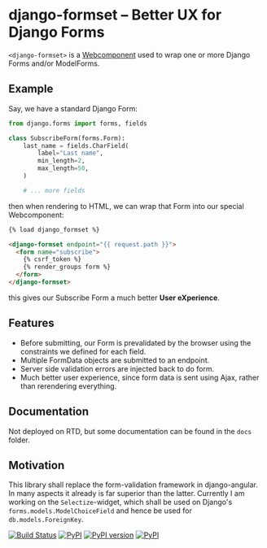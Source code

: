 # django-formset – Better UX for Django Forms 

`<django-formset>` is a [Webcomponent](https://developer.mozilla.org/en-US/docs/Web/Web_Components)
used to wrap one or more Django Forms and/or ModelForms.

## Example

Say, we have a standard Django Form:

```python
from django.forms import forms, fields

class SubscribeForm(forms.Form):
    last_name = fields.CharField(
        label="Last name",
        min_length=2,
        max_length=50,
    )

    # ... more fields
```

then when rendering to HTML, we can wrap that Form into our special Webcomponent:

```html
{% load django_formset %}

<django-formset endpoint="{{ request.path }}">
  <form name="subscribe">
    {% csrf_token %}
    {% render_groups form %}
  </form>
</django-formset>
```

this gives our Subscribe Form a much better **User eXperience**.


## Features

* Before submitting, our Form is prevalidated by the browser using the constraints we defined for
  each field.
* Multiple FormData objects are submitted to an endpoint.
* Server side validation errors are injected back to do form.
* Much better user experience, since form data is sent using Ajax, rather than rerendering everything.


## Documentation

Not deployed on RTD, but some documentation can be found in the `docs` folder.


## Motivation

This library shall replace the form-validation framework in django-angular. In many aspects it already
is far superior than the latter. Currently I am working on the `Selectize`-widget, which shall be used on
Django's `forms.models.ModelChoiceField` and hence be used for `db.models.ForeignKey`.


[![Build Status](https://github.com/jrief/django-formset/actions/workflows/pythonpackage.yml/badge.svg)]()
[![PyPI](https://img.shields.io/pypi/pyversions/django-entangled.svg)]()
[![PyPI version](https://img.shields.io/pypi/v/django-entangled.svg)](https://https://pypi.python.org/pypi/django-entangled)
[![PyPI](https://img.shields.io/pypi/l/django-entangled.svg)]()
